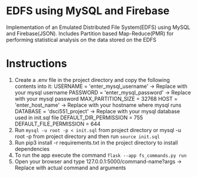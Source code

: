 # EDFS using MySQL and Firebase
Implementation of an Emulated Distributed File System(EDFS) using MySQL and Firebase(JSON). Includes Partition based Map-Reduce(PMR) for performing statistical analysis on the data stored on the EDFS

# Instructions
1. Create a .env file in the project directory and copy the following contents into it:
USERNAME = 'enter_mysql_username' -> Replace with your mysql username
PASSWORD = 'enter_mysql_password' -> Replace with your mysql password
MAX_PARTITION_SIZE = 32768
HOST = 'enter_host_name' -> Replace with your hostname where mysql runs
DATABASE = 'dsci551_project' -> Replace with your mysql database used in init.sql file
DEFAULT_DIR_PERMISSION = 755
DEFAULT_FILE_PERMISSION = 644
2. Run ```mysql -u root -p < init.sql``` from project directory or mysql -u root -p from project directory and then run ```source init.sql```
3. Run pip3 install -r requirements.txt in the project directory to install dependencies
4. To run the app execute the command ```flask --app fs_commands.py run```
5. Open your browser and type 127.0.0.1:5000/command-name?args -> Replace with actual command and arguments
